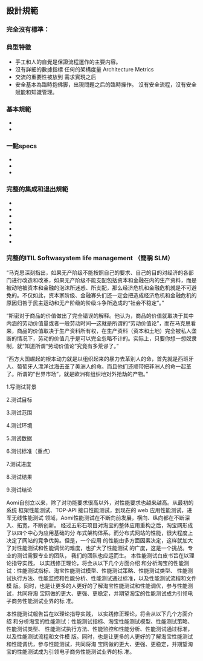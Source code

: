 ##  設計規範



### 完全沒有標準：
   
### 典型特徵
 +  手工和人的自覺是保證流程運作的主要内容。
 + 沒有詳細的數據指標 任何的架構度量 Architecture Metrics
 +  交流的重要性被放到 需求實現之后
 + 安全基本為臨時抱佛脚，出現問題之后的臨時操作。 沒有安全流程，沒有安全賦能和知識管理。
    

### 基本規範

 +  
 +  
 
###  一點specs
  + 
  + 
  +  
  

### 完整的集成和退出規範
 + 
 + 
 +  
 + 
 + 
 + 
 + 
 
 
    
 ### 完整的ITIL Softwasystem life management （簡稱 SLM）


“马克思深刻指出，如果无产阶级不能按照自己的要求、自己的目的对经济的各部门进行改造和改革，如果无产阶级不能支配包括资本和金融在内的生产资料，而是被动地被资本和金融的泡沫所迷惑、所支配，那么经济危机和金融危机就是不可避免的。不仅如此，资本家阶级、金融寡头们还一定会把造成经济危机和金融危机的原因归咎于民主运动和无产阶级的阶级斗争所造成的“社会不稳定”。”

“斯密对于商品的价值做出了完全错误的解释。他认为，商品的价值就取决于其中内涵的劳动价值量或者一般劳动时间—这就是所谓的“劳动价值论”，而在马克思看来，商品的价值取决于生产资料所有权，在生产资料（资本和土地）完全被私人垄断的情况下，劳动的价值几乎是可以完全忽略不计的。实际上，只要你想一想奴隶制，就“知道所谓“劳动价值论”究竟有多荒谬了。”

“西方大国崛起的根本动力就是以组织起来的暴力去革别人的命，首先就是西班牙人、葡萄牙人漂洋过海去革了美洲人的命。而且他们还顺带把非洲人的命一起革了。所谓的“世界市场”，就是欧洲有组织地对外抢劫的产物。”



1.写测试背景

2.测试目标

3.测试范围

4.测试环境

5.测试数据

6.测试标准（重点）

7.测试进度

8.测试结果

9.测试结论

Aomi自创立以来，除了对功能要求很高以外，对性能要求也越来越高。从最初的系统
框架性能测试、TOP-API 接口性能测试，到现在的 web 应用性能测试，进军无线性能测试
领域，Aomi性能测试在不断向前发展，横向、纵向都在不断深入、拓宽，不断创新。
经过五彩石项目对淘宝的整体应用重构之后，淘宝网形成了以四个中心为应用基础的分
布式架构体系。而分布式网站的性能，很大程度上决定了网站的竞争优势。但是，一个应用
的性能由多方面因素决定，这样就加大了对性能测试和性能调优的难度，也扩大了性能测试
的广度，这是一个挑战。专业的测试需要专业的团队， 我们的团队也应运而生。
本性能测试白皮书旨在以理论指导实践， 以实践修正理论，将会从以下几个方面介绍
和分析淘宝的性能测试：性能测试指标、淘宝性能测试模型、性能测试策略、性能测试类型、
性能测试执行方法、性能监控和性能分析、性能测试通过标准，以及性能测试流程和文件模
版。同时，也是让更多的人更好的了解淘宝性能测试和性能调优，参与性能测试，共同将淘
宝网做的更大、更强、更稳定，并期望淘宝的性能测试成为引领电子商务性能测试业界的标
准。


本性能测试報告旨在以理论指导实践， 以实践修正理论，将会从以下几个方面介绍
和分析淘宝的性能测试：性能测试指标、淘宝性能测试模型、性能测试策略、性能测试类型、
性能测试执行方法、性能监控和性能分析、性能测试通过标准，以及性能测试流程和文件模
版。同时，也是让更多的人更好的了解淘宝性能测试和性能调优，参与性能测试，共同将淘
宝网做的更大、更强、更稳定，并期望淘宝的性能测试成为引领电子商务性能测试业界的标
准。